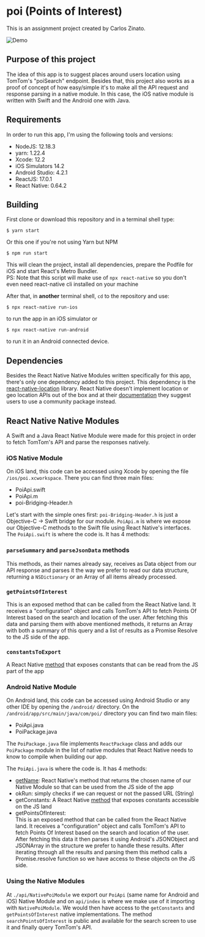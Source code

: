 # poi (Points of Interest)
This is an assignment project created by Carlos Zinato.   

![Demo](./docs/assets/demo.gif)

## Purpose of this project       
The idea of this app is to suggest places around users location using TomTom's "poiSearch" endpoint. Besides that, this project also works as a proof of concept of how easy/simple it's to make all the API request and response parsing in a native module.
In this case, the iOS native module is written with Swift and the Android one with Java.

## Requirements   
In order to run this app, I'm using the following tools and versions:
* NodeJS: 12.18.3
* yarn: 1.22.4
* Xcode: 12.2
* iOS Simulators 14.2
* Android Studio: 4.2.1
* ReactJS: 17.0.1
* React Native: 0.64.2

## Building   
First clone or download this repository and in a terminal shell type:
```
$ yarn start
```
Or this one if you're not using Yarn but NPM
```
$ npm run start
```
This will clean the project, install all dependencies, prepare the Podfile for iOS and start React's Metro Bundler.   
PS: Note that this script will make use of `npx react-native` so you don't even need react-native cli installed on your machine   

After that, in **another** terminal shell, `cd` to the repository and use:
```
$ npx react-native run-ios
```
to run the app in an iOS simulator or
```
$ npx react-native run-android
```
to run it in an Android connected device.    


## Dependencies
Besides the React Native Native Modules written specifically for this app, there's only one dependency added to this project. This dependency is the [react-native-location](https://github.com/timfpark/react-native-location) library. React Native doesn't implement location or geo location APIs out of the box and at their [documentation](https://reactnative.dev/docs/0.63/geolocation) they suggest users to use a community package instead.

## React Native Native Modules
A Swift and a Java React Native Module were made for this project in order to fetch TomTom's API and parse the responses natively.   

### iOS Native Module
On iOS land, this code can be accessed using Xcode by opening the file `/ios/poi.xcworkspace`. There you can find three main files:
* PoiApi.swift
* PoiApi.m
* poi-Bridging-Header.h

Let's start with the simple ones first: `poi-Bridging-Header.h` is just a Objective-C -> Swift bridge for our module. `PoiApi.m` is where we expose our Objective-C methods to the Swift file using React Native's interfaces.
The `PoiApi.swift` is where the code is. It has 4 methods:

### `parseSummary` and `parseJsonData` methods
This methods, as their names already say, receives as Data object from our API response and parses it the way we prefer to read our data structure, returning a `NSDictionary` or an Array of all items already processed.

### `getPointsOfInterest`
This is an exposed method that can be called from the React Native land. It receives a "configuration" object and calls TomTom's API to fetch Points Of Interest based on the search and location of the user. After fetching this data and parsing them with above mentioned methods, it returns an Array with both a summary of this query and a list of results as a Promise Resolve to the JS side of the app.

### `constantsToExport`
A React Native [method](https://reactnative.dev/docs/native-modules-ios#exporting-constants) that exposes constants that can be read from the JS part of the app


### Android Native Module
On Android land, this code can be accessed using Android Studio or any other IDE by opening the `/android/` directory. On the `/android/app/src/main/java/com/poi/` directory you can find two main files:
* PoiApi.java
* PoiPackage.java

The `PoiPackage.java` file implements `ReactPackage` class and adds our `PoiPackage` module in the list of native modules that React Native needs to know to compile when building our app.

The `PoiApi.java` is where the code is. It has 4 methods:
* [getName](https://reactnative.dev/docs/native-modules-android#module-name): React Native's method that returns the chosen name of our Native Module so that can be used from the JS side of the app
* okRun: simply checks if we can request or not the passed URL (String)
* getConstants: A React Native [method](https://reactnative.dev/docs/native-modules-android#exporting-constants) that exposes constants accessible on the JS land
* getPointsOfInterest:    <br />
This is an exposed method that can be called from the React Native land. It receives a "configuration" object and calls TomTom's API to fetch Points Of Interest based on the search and location of the user. After fetching this data it then parses it using Android's JSONObject and JSONArray in the structure we prefer to handle these results. After iterating through all the results and parsing them this method calls a Promise.resolve function so we have access to these objects on the JS side.

### Using the Native Modules
At `./api/NativePoiModule` we export our `PoiApi` (same name for Android and iOS) Native Module and on `api/index` is where we make use of it importing with `NativePoiModule`. We would then have access to the `getConstants` and `getPointsOfInterest` native implementations. The method `searchPointsOfInterest` is public and available for the search screen to use it and finally query TomTom's API.